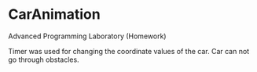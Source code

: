 # CarAnimation
Advanced Programming Laboratory (Homework)

Timer was used for changing the coordinate values of the car.
Car can not go through obstacles.
